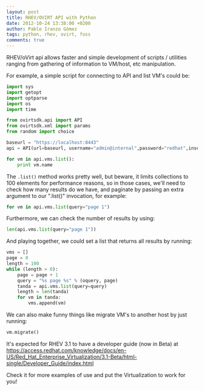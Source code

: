 ```yaml
---
layout: post
title: RHEV/OVIRT API with Python
date: 2012-10-24 13:38:00 +0200
author: Pablo Iranzo Gómez
tags: python, rhev, ovirt, foss
comments: true
---
```


RHEV/oVirt api allows faster and simple development of scripts / utilities ranging from gathering of information to VM/host, etc manipulation.

For example, a simple script for connecting to API and list VM's could be:

```python
import sys
import getopt
import optparse
import os
import time

from ovirtsdk.api import API
from ovirtsdk.xml import params
from random import choice

baseurl = "https://localhost:8443"
api = API(url=baseurl, username="admin@internal",password="redhat",insecure=True)

for vm in api.vms.list():
    print vm.name

```

The `.list()` method works pretty well, but beware, it limits collections to 100 elements for performance reasons, so in those cases, we'll need to check how many results do we have, and paginate by passing an extra argument to our ".list()" invocation, for example:

```python
for vm in api.vms.list(query="page 1")
```

Furthermore, we can check the number of results by using:

```python
len(api.vms.list(query="page 1"))
```

And playing together, we could set a list that returns all results by running:

```python
vms = []
page = 0
length = 100
while (length > 0):
    page = page + 1
    query = "%s page %s" % (oquery, page)
    tanda = api.vms.list(query=query)
    length = len(tanda)
    for vm in tanda:
        vms.append(vm)
```

We can also make funny things like migrate VM's to another host by just running:

```python
vm.migrate()
```

It's expected for RHEV 3.1 to have a developer guide (now in Beta) at <https://access.redhat.com/knowledge/docs/en-US/Red_Hat_Enterprise_Virtualization/3.1-Beta/html-single/Developer_Guide/index.html>

Check it for more examples of use and put the Virtualization to work for you!

